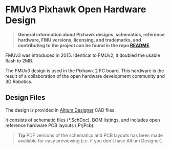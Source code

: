 # FMUv3 Pixhawk Open Hardware Design

> **General information about Pixhawk designs, schematics, reference hardware, FMU versions, licensing, and trademarks, and contributing to the project can be found in the repo [README](../README.md).**

FMUv3 was introduced in 2015. Identical to FMUv2, it doubled the usable flash to 2MB.

The FMUv3 design is used in the Pixhawk 2 FC board.
This hardware is the result of a collaboration of the open hardware development community and 3D Robotics.


## Design Files

The design is provided in [Altium Designer](https://www.altium.com/) CAD files.

It consists of schematic files (*.SchDoc), BOM listings, and includes open reference hardware PCB layouts (.PrjPcb). 

> **Tip** PDF versions of the schematics and PCB layouts has been made available for easy previewing (i.e. if you don't have Altium Designer).


<!-- Removed text: FMUv3 open design (along with IMUv3 + PSMv3 support components) -->


